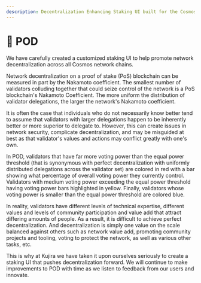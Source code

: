 ```yaml
---
description: Decentralization Enhancing Staking UI built for the Cosmos
---
```


# 📿 POD

We have carefully created a customized staking UI to help promote network decentralization across all Cosmos network chains.

Network decentralization on a proof of stake (PoS) blockchain can be measured in part by the Nakamoto coefficient. The smallest number of validators colluding together that could seize control of the network is a PoS blockchain's Nakamoto Coefficient. The more uniform the distribution of validator delegations, the larger the network's Nakamoto coefficient.

It is often the case that individuals who do not necessarily know better tend to assume that validators with larger delegations happen to be inherently better or more superior to delegate to. However, this can create issues in network security, complicate decentralization, and may be misguided at best as that validator's values and actions may conflict greatly with one's own.&#x20;

In POD, validators that have far more voting power than the equal power threshold (that is synonymous with perfect decentralization with uniformly distributed delegations across the validator set) are colored in red with a bar showing what percentage of overall voting power they currently control. Validators with medium voting power exceeding the equal power threshold having voting power bars highlighted in yellow. Finally, validators whose voting power is smaller than the equal power threshold are colored blue.

In reality, validators have different levels of technical expertise, different values and levels of community participation and value add that attract differing amounts of people. As a result, it is difficult to achieve perfect decentralization. And decentralization is simply one value on the scale balanced against others such as network value add, promoting community projects and tooling, voting to protect the network, as well as various other tasks, etc. &#x20;

This is why at Kujira we have taken it upon ourselves seriously to create a staking UI that pushes decentralization forward. We will continue to make improvements to POD with time as we listen to feedback from our users and innovate.&#x20;
